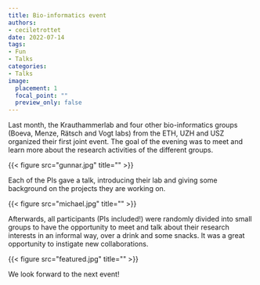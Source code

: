 ```yaml
---
title: Bio-informatics event
authors: 
- ceciletrottet
date: 2022-07-14
tags: 
- Fun
- Talks
categories:
- Talks
image:
  placement: 1
  focal_point: ""
  preview_only: false
---
```


Last month, the Krauthammerlab and four other bio-informatics groups (Boeva, Menze, Rätsch and Vogt labs) from the ETH, UZH and USZ organized their first joint event. The goal of the evening was to meet and learn more about the research activities of the different groups. 

{{< figure src="gunnar.jpg" title="" >}}

Each of the PIs gave a talk, introducing their lab and giving some background on the projects they are working on. 

{{< figure src="michael.jpg" title="" >}}

Afterwards, all participants (PIs included!) were randomly divided into small groups to have the opportunity to meet and talk about their research interests in an informal way, over a drink and some snacks. It was a great opportunity to instigate new collaborations. 

{{< figure src="featured.jpg" title="" >}}

We look forward to the next event!